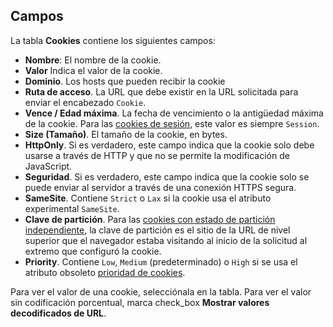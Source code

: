 ## Campos

La tabla **Cookies** contiene los siguientes campos:

+ **Nombre**: El nombre de la cookie.
+ **Valor** Indica el valor de la cookie.
+ **Dominio**. Los hosts que pueden recibir la cookie
+ **Ruta de acceso**. La URL que debe existir en la URL solicitada para enviar el encabezado `Cookie`.
+ **Vence / Edad máxima**. La fecha de vencimiento o la antigüedad máxima de la cookie. Para las [cookies de sesión](https://developer.mozilla.org/docs/Web/HTTP/Cookies#define_the_lifetime_of_a_cookie), este valor es siempre `Session`.
+ **Size (Tamaño)**. El tamaño de la cookie, en bytes.
+ **HttpOnly**. Si es verdadero, este campo indica que la cookie solo debe usarse a través de HTTP y que no se permite la modificación de JavaScript.
+ **Seguridad**. Si es verdadero, este campo indica que la cookie solo se puede enviar al servidor a través de una conexión HTTPS segura.
+ **SameSite**. Contiene `Strict` o `Lax` si la cookie usa el atributo experimental `SameSite`.
+ **Clave de partición**. Para las [cookies con estado de partición independiente](https://developer.chrome.com/docs/privacy-sandbox/chips?hl=es-419), la clave de partición es el sitio de la URL de nivel superior que el navegador estaba visitando al inicio de la solicitud al extremo que configuró la cookie.
+ **Priority**. Contiene `Low`, `Medium` (predeterminado) o `High` si se usa el atributo obsoleto [prioridad de cookies](https://bugs.chromium.org/p/chromium/issues/detail?id=232693).

Para ver el valor de una cookie, selecciónala en la tabla. Para ver el valor sin codificación porcentual, marca check_box **Mostrar valores decodificados de URL**.
